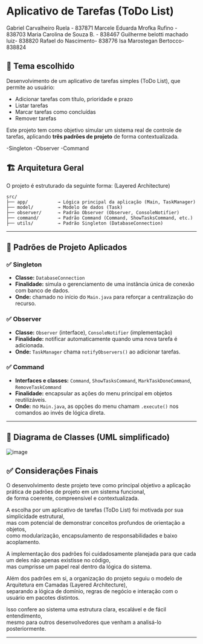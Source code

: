 # Aplicativo de Tarefas (ToDo List)

Gabriel Carvalheiro Ruela - 837871
Marcele Eduarda Mrofka Rufino - 838703
Maria Carolina de Souza B. - 838467
Guilherme belotti machado luiz- 838820
Rafael do Nascimento- 838776
Isa Marostegan Bertocco- 838824

## 📌 Tema escolhido

Desenvolvimento de um aplicativo de tarefas simples (ToDo List), que permite ao usuário:
- Adicionar tarefas com título, prioridade e prazo
- Listar tarefas
- Marcar tarefas como concluídas
- Remover tarefas

Este projeto tem como objetivo simular um sistema real de controle de tarefas, aplicando **três padrões de projeto** de forma contextualizada.

-Singleton
-Observer
-Command

## 🏗️ Arquitetura Geral

O projeto é estruturado da seguinte forma:
(Layered Architecture)
```
src/
├── app/           → Lógica principal da aplicação (Main, TaskManager)
├── model/         → Modelo de dados (Task)
├── observer/      → Padrão Observer (Observer, ConsoleNotifier)
├── command/       → Padrão Command (Command, ShowTasksCommand, etc.)
├── utils/         → Padrão Singleton (DatabaseConnection)
```
---

## 🧩 Padrões de Projeto Aplicados

### ✅ Singleton
- **Classe:** `DatabaseConnection`
- **Finalidade:** simula o gerenciamento de uma instância única de conexão com banco de dados.
- **Onde:** chamado no início do `Main.java` para reforçar a centralização do recurso.

### ✅ Observer
- **Classe:** `Observer` (interface), `ConsoleNotifier` (implementação)
- **Finalidade:** notificar automaticamente quando uma nova tarefa é adicionada.
- **Onde:** `TaskManager` chama `notifyObservers()` ao adicionar tarefas.

### ✅ Command
- **Interfaces e classes:** `Command`, `ShowTasksCommand`, `MarkTaskDoneCommand`, `RemoveTaskCommand`
- **Finalidade:** encapsular as ações do menu principal em objetos reutilizáveis.
- **Onde:** no `Main.java`, as opções do menu chamam `.execute()` nos comandos ao invés de lógica direta.

---

## 📐 Diagrama de Classes (UML simplificado)

![image](https://github.com/user-attachments/assets/ffbcf2f8-1714-41d7-8ed8-16de46b2fc81)


## ✅ Considerações Finais


O desenvolvimento deste projeto teve como principal objetivo a aplicação prática de padrões de projeto em um sistema funcional,  
de forma coerente, compreensível e contextualizada.  

A escolha por um aplicativo de tarefas (ToDo List) foi motivada por sua simplicidade estrutural,  
mas com potencial de demonstrar conceitos profundos de orientação a objetos,  
como modularização, encapsulamento de responsabilidades e baixo acoplamento.  

A implementação dos padrões foi cuidadosamente planejada para que cada um deles não apenas existisse no código,  
mas cumprisse um papel real dentro da lógica do sistema.  

Além dos padrões em si, a organização do projeto seguiu o modelo de Arquitetura em Camadas (Layered Architecture),  
separando a lógica de domínio, regras de negócio e interação com o usuário em pacotes distintos.  

Isso confere ao sistema uma estrutura clara, escalável e de fácil entendimento,  
mesmo para outros desenvolvedores que venham a analisá-lo posteriormente.

---
